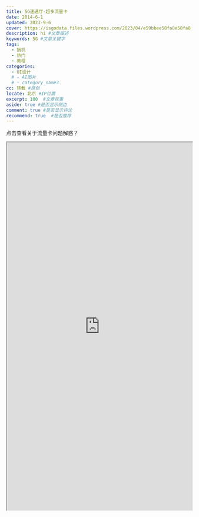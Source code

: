 ```yaml
---
title: 5G速通厅-超多流量卡
date: 2014-6-1
updated: 2023-9-6
cover: https://isgodata.files.wordpress.com/2023/04/e59bbee58fa8e58fa8_20230401_1640260.webp
description: hi #文章描述
keywords: 5G #文章关键字
tags:
  - 搞机
  - 热门
  - 教程
categories:
  - UI设计
  # - AI图片
  # - category_name3
cc: 转载 #原创
locate: 北京 #IP位置
excerpt: 100  #文章权重
aside: true #是否显示侧边
comment: true #是否显示评论
recommend: true  #是否推荐
---
```

点击查看关于流量卡问题解惑？
<iframe src="https://gantanhao.vip/gth/#/minishop?share_id=533629&shop_name=%25E7%25B3%2596%25E6%259E%259C%25E7%259B%2592" width="100%" height="1000px">
